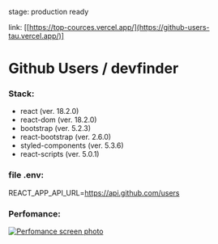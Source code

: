stage: production ready

link: [[https://top-cources.vercel.app/](https://github-users-tau.vercel.app/)]

# Github Users / devfinder
### Stack:
- react (ver. 18.2.0)
- react-dom (ver. 18.2.0)
- bootstrap (ver. 5.2.3)
- react-bootstrap (ver. 2.6.0)
- styled-components (ver. 5.3.6)
- react-scripts (ver. 5.0.1)

### file .env:
REACT_APP_API_URL=https://api.github.com/users

### Perfomance:
[![Perfomance screen photo](https://i.imgur.com/27n6GCN.png)](https://i.imgur.com/27n6GCN.png)
